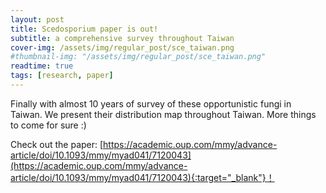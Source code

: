 ```yaml
---
layout: post
title: Scedosporium paper is out!
subtitle: a comprehensive survey throughout Taiwan
cover-img: /assets/img/regular_post/sce_taiwan.png
#thumbnail-img: "/assets/img/regular_post/sce_taiwan.png"
readtime: true
tags: [research, paper]
---
```

Finally with almost 10 years of survey of these opportunistic fungi in Taiwan. We present their distribution map throughout Taiwan. More things to come for sure :)<br>

Check out the paper: [https://academic.oup.com/mmy/advance-article/doi/10.1093/mmy/myad041/7120043](https://academic.oup.com/mmy/advance-article/doi/10.1093/mmy/myad041/7120043){:target="_blank"}！
